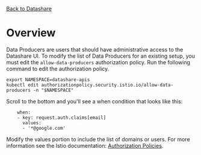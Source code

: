 [Back to Datashare](./README.md)

# Overview
Data Producers are users that should have administrative access to the Datashare UI. To modify the list of Data Producers for an existing setup, you must edit the ```allow-data-producers``` authorization policy. Run the following command to edit the authorization policy.

```
export NAMESPACE=datashare-apis
kubectl edit authorizationpolicy.security.istio.io/allow-data-producers -n "$NAMESPACE"
```

Scroll to the bottom and you'll see a when condition that looks like this:

```
    when:
    - key: request.auth.claims[email]
      values:
      - '*@google.com'
```

Modify the values portion to include the list of domains or users. For more information see the Istio documentation: [Authorization Policies](https://istio.io/v1.4/docs/reference/config/security/authorization-policy/).